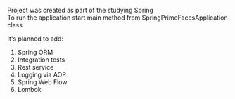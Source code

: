 Project was created as part of the studying Spring<br/>
To run the application start main method from SpringPrimeFacesApplication class<br/>

It's planned to add:
1. Spring ORM
2. Integration tests
3. Rest service
4. Logging via AOP
5. Spring Web Flow
6. Lombok